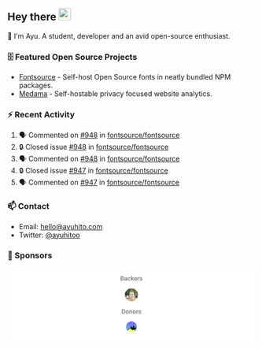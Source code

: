 ## Hey there <img src="https://media.giphy.com/media/hvRJCLFzcasrR4ia7z/giphy.gif" width="25" height="25">

📝 I'm Ayu. A student, developer and an avid open-source enthusiast.

### 🗄 Featured Open Source Projects

- [Fontsource](https://github.com/fontsource/fontsource) - Self-host Open Source fonts in neatly bundled NPM packages.
- [Medama](https://github.com/medama-io/medama) - Self-hostable privacy focused website analytics.

### ⚡ Recent Activity

<!--START_SECTION:activity-->

1. 🗣 Commented on [#948](https://github.com/fontsource/fontsource/issues/948#issuecomment-1997641909) in [fontsource/fontsource](https://github.com/fontsource/fontsource)
2. 🔒 Closed issue [#948](https://github.com/fontsource/fontsource/issues/948) in [fontsource/fontsource](https://github.com/fontsource/fontsource)
3. 🗣 Commented on [#948](https://github.com/fontsource/fontsource/issues/948#issuecomment-1997286102) in [fontsource/fontsource](https://github.com/fontsource/fontsource)
4. 🔒 Closed issue [#947](https://github.com/fontsource/fontsource/issues/947) in [fontsource/fontsource](https://github.com/fontsource/fontsource)
5. 🗣 Commented on [#947](https://github.com/fontsource/fontsource/issues/947#issuecomment-1979862209) in [fontsource/fontsource](https://github.com/fontsource/fontsource)
<!--END_SECTION:activity-->

### 📫 Contact

- Email: hello@ayuhito.com
- Twitter: [@ayuhitoo](https://twitter.com/ayuhitoo)

### :sparkling_heart: Sponsors

<p align="center">
  <a href="https://cdn.jsdelivr.net/gh/ayuhito/ayuhito/sponsors.svg">
    <img src='https://raw.githubusercontent.com/ayuhito/ayuhito/master/sponsors.svg'/>
  </a>
</p>
